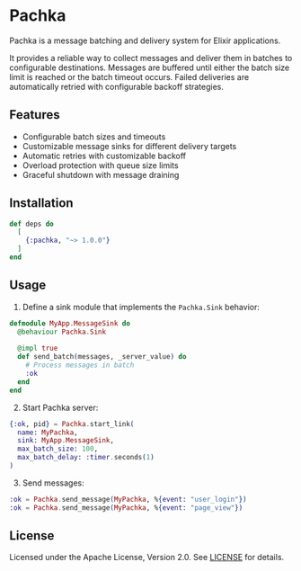 # Pachka

Pachka is a message batching and delivery system for Elixir applications.

It provides a reliable way to collect messages and deliver them in batches to configurable destinations.
Messages are buffered until either the batch size limit is reached or the batch timeout occurs.
Failed deliveries are automatically retried with configurable backoff strategies.

## Features

* Configurable batch sizes and timeouts
* Customizable message sinks for different delivery targets
* Automatic retries with customizable backoff
* Overload protection with queue size limits
* Graceful shutdown with message draining

## Installation

```elixir
def deps do
  [
    {:pachka, "~> 1.0.0"}
  ]
end
```

## Usage

1. Define a sink module that implements the `Pachka.Sink` behavior:

```elixir
defmodule MyApp.MessageSink do
  @behaviour Pachka.Sink
  
  @impl true
  def send_batch(messages, _server_value) do
    # Process messages in batch
    :ok
  end
end
```

2. Start Pachka server:

```elixir
{:ok, pid} = Pachka.start_link(
  name: MyPachka,
  sink: MyApp.MessageSink,
  max_batch_size: 100,
  max_batch_delay: :timer.seconds(1)
)
```

3. Send messages:

```elixir
:ok = Pachka.send_message(MyPachka, %{event: "user_login"})
:ok = Pachka.send_message(MyPachka, %{event: "page_view"})
```

## License

Licensed under the Apache License, Version 2.0. See [LICENSE](LICENSE) for details.
